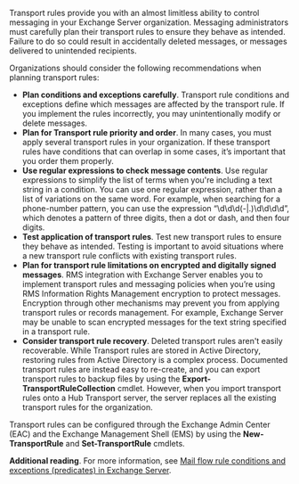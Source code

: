 Transport rules provide you with an almost limitless ability to control messaging in your Exchange Server organization. Messaging administrators must carefully plan their transport rules to ensure they behave as intended. Failure to do so could result in accidentally deleted messages, or messages delivered to unintended recipients.

Organizations should consider the following recommendations when planning transport rules:

 -  **Plan conditions and exceptions carefully**. Transport rule conditions and exceptions define which messages are affected by the transport rule. If you implement the rules incorrectly, you may unintentionally modify or delete messages.
 -  **Plan for Transport rule priority and order**. In many cases, you must apply several transport rules in your organization. If these transport rules have conditions that can overlap in some cases, it’s important that you order them properly.
 -  **Use regular expressions to check message contents**. Use regular expressions to simplify the list of terms when you're including a text string in a condition. You can use one regular expression, rather than a list of variations on the same word. For example, when searching for a phone-number pattern, you can use the expression “\\d\\d\\d(-\|.)\\d\\d\\d\\d”, which denotes a pattern of three digits, then a dot or dash, and then four digits.
 -  **Test application of transport rules**. Test new transport rules to ensure they behave as intended. Testing is important to avoid situations where a new transport rule conflicts with existing transport rules.
 -  **Plan for transport rule limitations on encrypted and digitally signed messages**. RMS integration with Exchange Server enables you to implement transport rules and messaging policies when you’re using RMS Information Rights Management encryption to protect messages. Encryption through other mechanisms may prevent you from applying transport rules or records management. For example, Exchange Server may be unable to scan encrypted messages for the text string specified in a transport rule.
 -  **Consider transport rule recovery**. Deleted transport rules aren't easily recoverable. While Transport rules are stored in Active Directory, restoring rules from Active Directory is a complex process. Documented transport rules are instead easy to re-create, and you can export transport rules to backup files by using the **Export-TransportRuleCollection** cmdlet. However, when you import transport rules onto a Hub Transport server, the server replaces all the existing transport rules for the organization.

Transport rules can be configured through the Exchange Admin Center (EAC) and the Exchange Management Shell (EMS) by using the **New-TransportRule** and **Set-TransportRule** cmdlets.

**Additional reading**. For more information, see [Mail flow rule conditions and exceptions (predicates) in Exchange Server](/exchange/policy-and-compliance/mail-flow-rules/conditions-and-exceptions?azure-portal=true).
